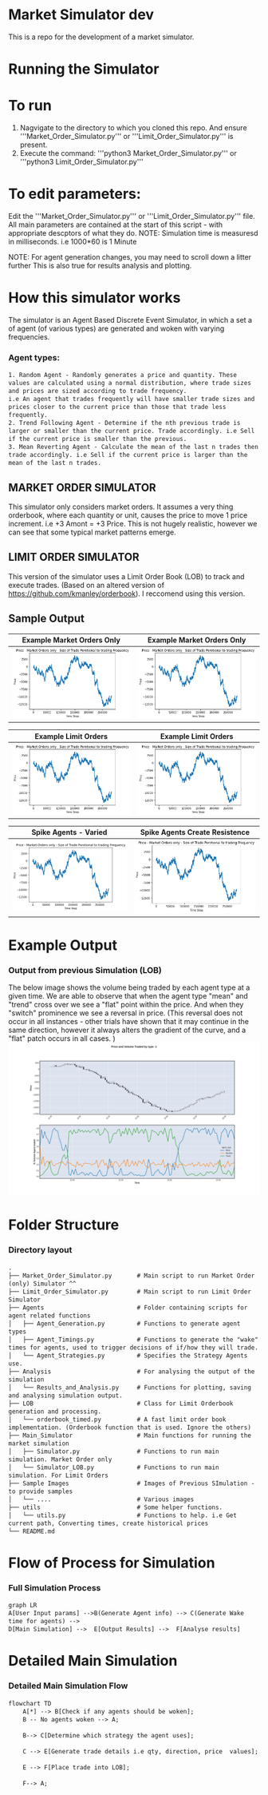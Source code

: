 # Market Simulator dev
This is a repo for the development of a market simulator.



Running the Simulator
============================
# To run
1. Nagvigate to the directory to which you cloned this repo. And ensure '''Market_Order_Simulator.py''' or '''Limit_Order_Simulator.py''' is present.
2. Execute the command: '''python3 Market_Order_Simulator.py''' or '''python3 Limit_Order_Simulator.py'''

# To edit parameters:
Edit the '''Market_Order_Simulator.py''' or '''Limit_Order_Simulator.py''' file.
All main parameters are contained at the start of this script - with appropriate descptors of what they do.
NOTE: Simulation time is measuresd in milliseconds. i.e 1000*60 is 1 Minute

NOTE: For agent generation changes, you may need to scroll down a litter further
This is also true for results analysis and plotting.


# How this simulator works
The simulator is an Agent Based Discrete Event Simulator, in which a set a of agent (of various types) are generated and woken with varying frequencies.
### Agent types: 
	1. Random Agent - Randomly generates a price and quantity. These values are calculated using a normal distribution, where trade sizes and prices are sized according to trade frequency. 
	i.e An agent that trades frequently will have smaller trade sizes and prices closer to the current price than those that trade less frequently.
	2. Trend Following Agent - Determine if the nth previous trade is larger or smaller than the current price. Trade accordingly. i.e Sell if the current price is smaller than the previous. 
	3. Mean Reverting Agent - Calculate the mean of the last n trades then trade accordingly. i.e Sell if the current price is larger than the mean of the last n trades.

## MARKET ORDER SIMULATOR
This simulator only considers market orders. It assumes a very thing orderbook, where each quantity or unit, causes the price to move 1 price increment. i.e  +3 Amont = +3 Price.
This is not hugely realistic, however we can see that some typical market patterns emerge. 


## LIMIT ORDER SIMULATOR
This version of the simulator uses a Limit Order Book (LOB) to track and execute trades. (Based on an altered version of https://github.com/kmanley/orderbook). I reccomend using this version. 


## Sample Output
Example Market Orders Only             |  Example Market Orders Only
:-------------------------:|:-------------------------:
![](https://github.com/patrick-liston/Market_Simulator_dev/blob/main/Market_Order_Simulation_chi_2.png)  |  ![](https://github.com/patrick-liston/Market_Simulator_dev/blob/main/Market_Order_Simulation_chi_2.png)

Example Limit Orders             |  Example Limit Orders
:-------------------------:|:-------------------------:
![](https://github.com/patrick-liston/Market_Simulator_dev/blob/main/Market_Order_Simulation_chi_2.png)  |  ![](https://github.com/patrick-liston/Market_Simulator_dev/blob/main/Market_Order_Simulation_chi_2.png)

Spike Agents - Varied             |  Spike Agents Create Resistence
:-------------------------:|:-------------------------:
![](https://github.com/patrick-liston/Market_Simulator_dev/blob/main/Market_Order_Simulation_chi_2.png)  |  ![](https://github.com/patrick-liston/Market_Simulator_dev/blob/main/Market_Order_Simulation_chi_2.png)







Example Output
============================

### Output from previous Simulation (LOB)
The below image shows the volume being traded by each agent type at a given time. 
We are able to observe that when the agent type "mean" and "trend" cross over we see a "flat" point within the price. And when they "switch" prominence we see a reversal in price. (This reversal does not occur in all instances - other trials have shown that it may continue in the same direction, however it always alters the gradient of the curve, and a "flat" patch occurs in all cases. )
![alt text](https://github.com/patrick-liston/Market_Simulator_dev/blob/main/Agent_Change_Direction.png)



Folder Structure 
============================

### Directory layout

    .
    ├── Market_Order_Simulator.py       # Main script to run Market Order (only) Simulator ^^
    ├── Limit_Order_Simulator.py        # Main script to run Limit Order Simulator 
    ├── Agents                     		# Folder containing scripts for agent related functions 
    │   ├── Agent_Generation.py         # Functions to generate agent types
    │   ├── Agent_Timings.py         	# Functions to generate the "wake" times for agents, used to trigger decisions of if/how they will trade.
    │   └── Agent_Strategies.py         # Specifies the Strategy Agents use.
    ├── Analysis	          			# For analysing the output of the simulation
    │   └── Results_and_Analysis.py     # Functions for plotting, saving and analysing simulation output.
    ├── LOB                    			# Class for Limit Orderbook generation and processing. 
    │   └── orderbook_timed.py         	# A fast limit order book implementation. (Orderbook function that is used. Ignore the others)
    ├── Main_Simulator                  # Main functions for running the market simulation 
    │   ├── Simulator.py         		# Functions to run main simulation. Market Order only
    │   └── Simulator_LOB.py         	# Functions to run main simulation. For Limit Orders
    ├── Sample Images                   # Images of Previous SImulation - to provide samples 
    │   └── ....         				# Various images
    ├── utils                   		# Some helper functions.
    │   └── utils.py         			# Functions to help. i.e Get current path, Converting times, create historical prices
    └── README.md




Flow of Process for Simulation 
============================

### Full Simulation Process

```mermaid
graph LR
A[User Input params] -->B(Generate Agent info) --> C(Generate Wake time for agents) -->
D[Main Simulation] -->  E[Output Results] -->  F[Analyse results]

```


Detailed Main Simulation 
============================

### Detailed Main Simulation Flow

```mermaid
flowchart TD
    A[*] --> B[Check if any agents should be woken];
    B -- No agents woken --> A;
    
    B--> C[Determine which strategy the agent uses];

    C --> E[Generate trade details i.e qty, direction, price  values];

    E --> F[Place trade into LOB];

    F--> A;
 
```



